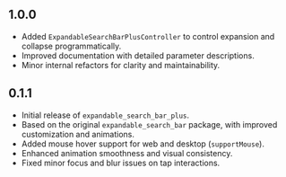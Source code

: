 ## 1.0.0

- Added `ExpandableSearchBarPlusController` to control expansion and collapse programmatically.
- Improved documentation with detailed parameter descriptions.
- Minor internal refactors for clarity and maintainability.

## 0.1.1

- Initial release of `expandable_search_bar_plus`.
- Based on the original `expandable_search_bar` package, with improved customization and animations.
- Added mouse hover support for web and desktop (`supportMouse`).
- Enhanced animation smoothness and visual consistency.
- Fixed minor focus and blur issues on tap interactions.
